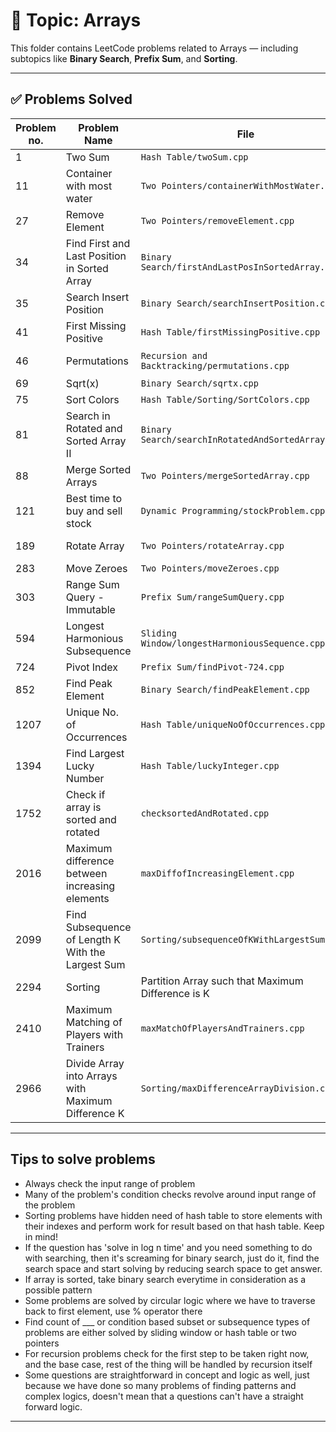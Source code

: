 # 📂 Topic: Arrays

This folder contains LeetCode problems related to Arrays — including subtopics like **Binary Search**, **Prefix Sum**, and **Sorting**.

---

## ✅ Problems Solved

| Problem no. | Problem Name | File | Tag notes |
|-------------|--------------|------|-----------|
| 1 | Two Sum | `Hash Table/twoSum.cpp` | Hash Table |
| 11 | Container with most water | `Two Pointers/containerWithMostWater.cpp` | Two pointers at both end of array, greedy in the loop |
| 27 | Remove Element | `Two Pointers/removeElement.cpp` | Move non vals to front with non val pointer |
| 34 | Find First and Last Position in Sorted Array | `Binary Search/firstAndLastPosInSortedArray.cpp` | Binary Search the target, traverse for range | 
| 35 | Search Insert Position | `Binary Search/searchInsertPosition.cpp` | Binary search if element is found else index for the element |
| 41 | First Missing Positive | `Hash Table/firstMissingPositive.cpp` | hash map and max element tracked to find first missing positive |
| 46 | Permutations | `Recursion and Backtracking/permutations.cpp` | Recursion on the array while swapping elements |
| 69 | Sqrt(x) | `Binary Search/sqrtx.cpp` | Binary Search on 0 - Num search space |
| 75 | Sort Colors | `Hash Table/Sorting/SortColors.cpp` | Dutch National Flag | 
| 81 | Search in Rotated and Sorted Array II | `Binary Search/searchInRotatedAndSortedArray2.cpp` | Extra conditioned pivot finding for search |
| 88 | Merge Sorted Arrays | `Two Pointers/mergeSortedArray.cpp` | Two pointers on both array from behind |
| 121 | Best time to buy and sell stock | `Dynamic Programming/stockProblem.cpp` | Keep track of the profit of sequential minimum and maximum prices |
| 189 | Rotate Array | `Two Pointers/rotateArray.cpp` | Store and replace logic with two pointers while counting rotated elements |
| 283 | Move Zeroes | `Two Pointers/moveZeroes.cpp` | Track non zero index and swap |
| 303 | Range Sum Query - Immutable | `Prefix Sum/rangeSumQuery.cpp` | Class design, prefix sum setup and Find |
| 594 | Longest Harmonious Subsequence | `Sliding Window/longestHarmoniousSequence.cpp` | Sliding window on sorted array |
| 724 | Pivot Index | `Prefix Sum/findPivot-724.cpp` | Prefix Sum |
| 852 | Find Peak Element | `Binary Search/findPeakElement.cpp` | Binary Search |
| 1207 | Unique No. of Occurrences | `Hash Table/uniqueNoOfOccurrences.cpp` | Hash Table to track frequency of all elements | 
| 1394 | Find Largest Lucky Number | `Hash Table/luckyInteger.cpp` | Hash Table to count frequency and check frequency equality |
| 1752 | Check if array is sorted and rotated | `checksortedAndRotated.cpp` | One or zero pair check for sorted and rotated arrays |
| 2016 | Maximum difference between increasing elements | `maxDiffofIncreasingElement.cpp` | Keep track of sequential pairs of minimum and maximum elements |
| 2099 | Find Subsequence of Length K With the Largest Sum | `Sorting/subsequenceOfKWithLargestSum.cpp` | Sorting | Sorting based on value and then index of pair vector |
| 2294 | Sorting | Partition Array such that Maximum Difference is K | `Sorting/partitionArrayWithMaxDiffK.cpp` | Dynamic Difference checked subsequences formed, logic same as Q.2966 |
| 2410 | Maximum Matching of Players with Trainers | `maxMatchOfPlayersAndTrainers.cpp` | Two pointers on both players and trainers, compare and slide |
| 2966 | Divide Array into Arrays with Maximum Difference K | `Sorting/maxDifferenceArrayDivision.cpp` | Sort and form 3 sized of groups of Difference checked elements |


---

## Tips to solve problems

- Always check the input range of problem
- Many of the problem's condition checks revolve around input range of the problem
- Sorting problems have hidden need of hash table to store elements with their indexes and perform work for result based on that hash table. Keep in mind!
- If the question has 'solve in log n time' and you need something to do with searching, then it's screaming for binary search, just do it, find the search space and start solving by reducing search space to get answer. 
- If array is sorted, take binary search everytime in consideration as a possible pattern
- Some problems are solved by circular logic where we have to traverse back to first element, use % operator there
- Find count of ___ or condition based subset or subsequence types of problems are either solved by sliding window or hash table or two pointers
- For recursion problems check for the first step to be taken right now, and the base case, rest of the thing will be handled by recursion itself
- Some questions are straightforward in concept and logic as well, just because we have done so many problems of finding patterns and complex logics, doesn't mean that a questions can't have a straight forward logic.

---


